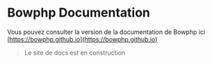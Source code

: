 # Bowphp Documentation

Vous pouvez consulter la version de la documentation de Bowphp ici [https://bowphp.github.io](https://bowphp.github.io)

> Le site de docs est en construction